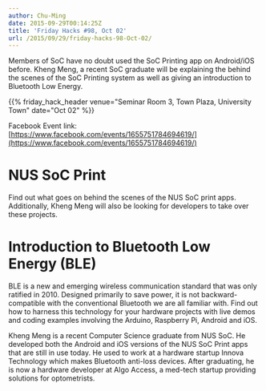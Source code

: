 ```yaml
---
author: Chu-Ming
date: 2015-09-29T00:14:25Z
title: 'Friday Hacks #98, Oct 02'
url: /2015/09/29/friday-hacks-98-Oct-02/
---
```


Members of SoC have no doubt used the SoC Printing app on Android/iOS before. Kheng Meng, a recent SoC graduate will be explaining the behind the scenes of the SoC Printing system as well as giving an introduction to Bluetooth Low Energy.

{{% friday_hack_header venue="Seminar Room 3, Town Plaza, University Town" date="Oct 02" %}}

Facebook Event link: [https://www.facebook.com/events/1655751784694619/](https://www.facebook.com/events/1655751784694619/)

# NUS SoC Print

Find out what goes on behind the scenes of the NUS SoC print apps. Additionally, Kheng Meng will also be looking for developers to take over these projects.

# Introduction to Bluetooth Low Energy (BLE)

BLE is a new and emerging wireless communication standard that was only ratified in 2010. Designed primarily to save power, it is not backward-compatible with the conventional Bluetooth we are all familiar with. Find out how to harness this technology for your hardware projects with live demos and coding examples involving the Arduino, Raspberry Pi, Android and iOS.

Kheng Meng is a recent Computer Science graduate from NUS SoC. He developed both the Android and iOS versions of the NUS SoC Print apps that are still in use today. He used to work at a hardware startup Innova Technology which makes Bluetooth anti-loss devices. After graduating, he is now a hardware developer at Algo Access, a med-tech startup providing solutions for optometrists.